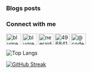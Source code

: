 ### Blogs posts
<!-- BLOG-POST-LIST:START -->
<!-- BLOG-POST-LIST:END -->

### Connect with me
<p align="left">
<a href="https://dev.to/blugreenspace" target="blank"><img align="center" src="https://raw.githubusercontent.com/rahuldkjain/github-profile-readme-generator/master/src/images/icons/Social/devto.svg" alt="blugreenspace" height="30" width="40" /></a>
<a href="https://twitter.com/blugreenspace" target="blank"><img align="center" src="https://raw.githubusercontent.com/rahuldkjain/github-profile-readme-generator/master/src/images/icons/Social/twitter.svg" alt="blugreenspace" height="30" width="40" /></a>
<a href="https://linkedin.com/in/neerajdurgapal" target="blank"><img align="center" src="https://raw.githubusercontent.com/rahuldkjain/github-profile-readme-generator/master/src/images/icons/Social/linked-in-alt.svg" alt="neerajdurgapal" height="30" width="40" /></a>
<a href="https://stackoverflow.com/users/496841" target="blank"><img align="center" src="https://raw.githubusercontent.com/rahuldkjain/github-profile-readme-generator/master/src/images/icons/Social/stack-overflow.svg" alt="496841" height="30" width="40" /></a>
<a href="https://medium.com/@code0987" target="blank"><img align="center" src="https://raw.githubusercontent.com/rahuldkjain/github-profile-readme-generator/master/src/images/icons/Social/medium.svg" alt="@code0987" height="30" width="40" /></a>
</p>

![Top Langs](https://github-readme-stats.vercel.app/api/top-langs/?username=code0987&hide_progress=true&langs_count=6&hide=tsql&size_weight=0.9&count_weight=0.1&layout=compact)

[![GitHub Streak](https://streak-stats.demolab.com?user=code0987&theme=transparent&hide_border=true)](https://git.io/streak-stats)
